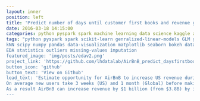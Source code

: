 ```yaml
---
layout: inner
position: left
title: 'Predict number of days until customer first books and revenue generated using AirBnB and Python'
date: 2016-03-18 14:15:00
categories: python pyspark spark machine learning data science kaggle airbnb 
tags: "python pyspark spark scikit-learn genralized-linear-models GLM gradient-boost-ensemble
kNN scipy numpy pandas data-visualization matplotlib seaborn bokeh data-driven exploratory-data-analysis 
EDA statistics outliers missing-values imputation
featured_image: 'img/posts/edav2.png'
project_link: 'https://github.com/lhdatalab/AirBnB_predict_daysfirstbooking'
button_icon: 'github'
button_text: 'View on Github'
lead_text: 'Estimate opportunity for AirBnB to increase US revenue during (post) downward economic trend (first 6 months of 2020).
On average new users take 3 weeks (US) and 1 month (Global) before making a booking.
As a result AirBnB can increase revenue by $1 billion (from $3.8B) by increasing customer conversion rates from 50% to 65% (US only).'
---
```

